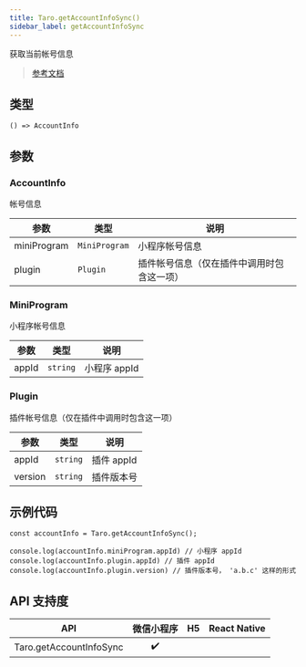 ```yaml
---
title: Taro.getAccountInfoSync()
sidebar_label: getAccountInfoSync
---
```


获取当前帐号信息

> [参考文档](https://developers.weixin.qq.com/miniprogram/dev/api/open-api/account-info/wx.getAccountInfoSync.html)

## 类型

```tsx
() => AccountInfo
```

## 参数

### AccountInfo

帐号信息

| 参数 | 类型 | 说明 |
| --- | --- | --- |
| miniProgram | `MiniProgram` | 小程序帐号信息 |
| plugin | `Plugin` | 插件帐号信息（仅在插件中调用时包含这一项） |

### MiniProgram

小程序帐号信息

| 参数 | 类型 | 说明 |
| --- | --- | --- |
| appId | `string` | 小程序 appId |

### Plugin

插件帐号信息（仅在插件中调用时包含这一项）

| 参数 | 类型 | 说明 |
| --- | --- | --- |
| appId | `string` | 插件 appId |
| version | `string` | 插件版本号 |

## 示例代码

```tsx
const accountInfo = Taro.getAccountInfoSync();

console.log(accountInfo.miniProgram.appId) // 小程序 appId
console.log(accountInfo.plugin.appId) // 插件 appId
console.log(accountInfo.plugin.version) // 插件版本号， 'a.b.c' 这样的形式
```

## API 支持度

| API | 微信小程序 | H5 | React Native |
| :---: | :---: | :---: | :---: |
| Taro.getAccountInfoSync | ✔️ |  |  |
